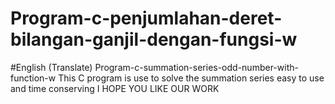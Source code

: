 # Program-c-penjumlahan-deret-bilangan-ganjil-dengan-fungsi-w
#English (Translate)
Program-c-summation-series-odd-number-with-function-w
This C program is use to solve the summation series
easy to use and time conserving
I HOPE YOU LIKE OUR WORK

